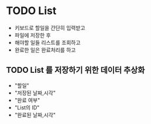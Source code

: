 # TODO List

* 키보드로 할일을 간단히 입력받고
* 파일에 저장한 후
* 해야할 일들 리스트를 조회하고
* 완료한 일은 완료처리를 하고

## TODO List 를 저장하기 위한 데이터 추상화
* "할일"
* "저장된 날짜,시각"
* "완료 여부"
* "List의 ID"
* "완료된 날짜,시각"

